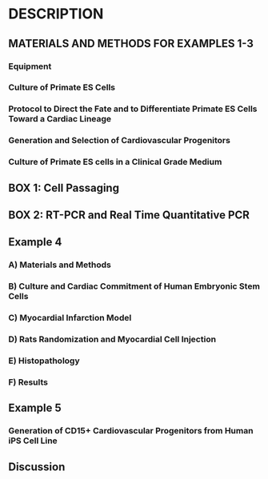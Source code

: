 # DESCRIPTION

## MATERIALS AND METHODS FOR EXAMPLES 1-3

### Equipment

### Culture of Primate ES Cells

### Protocol to Direct the Fate and to Differentiate Primate ES Cells Toward a Cardiac Lineage

### Generation and Selection of Cardiovascular Progenitors

### Culture of Primate ES cells in a Clinical Grade Medium

## BOX 1: Cell Passaging

## BOX 2: RT-PCR and Real Time Quantitative PCR

## Example 4

### A) Materials and Methods

### B) Culture and Cardiac Commitment of Human Embryonic Stem Cells

### C) Myocardial Infarction Model

### D) Rats Randomization and Myocardial Cell Injection

### E) Histopathology

### F) Results

## Example 5

### Generation of CD15+ Cardiovascular Progenitors from Human iPS Cell Line

## Discussion

